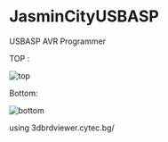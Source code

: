 # JasminCityUSBASP
USBASP AVR Programmer

TOP :

![top](https://cloud.githubusercontent.com/assets/1547578/24176507/01a08366-0ea5-11e7-8f76-5c44dcd6af0f.PNG)

Bottom:

![bottom](https://cloud.githubusercontent.com/assets/1547578/24176510/062887f8-0ea5-11e7-89e6-875c6ef5cdd9.PNG)

using 3dbrdviewer.cytec.bg/

